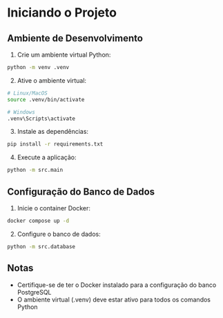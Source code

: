 # Iniciando o Projeto

## Ambiente de Desenvolvimento

1. Crie um ambiente virtual Python:
```bash
python -m venv .venv
```

2. Ative o ambiente virtual:
```bash
# Linux/MacOS
source .venv/bin/activate

# Windows
.venv\Scripts\activate
```

3. Instale as dependências:
```bash
pip install -r requirements.txt
```

4. Execute a aplicação:
```bash
python -m src.main
```

## Configuração do Banco de Dados

1. Inicie o container Docker:
```bash
docker compose up -d
```

2. Configure o banco de dados:
```bash
python -m src.database
```

## Notas
- Certifique-se de ter o Docker instalado para a configuração do banco PostgreSQL
- O ambiente virtual (.venv) deve estar ativo para todos os comandos Python